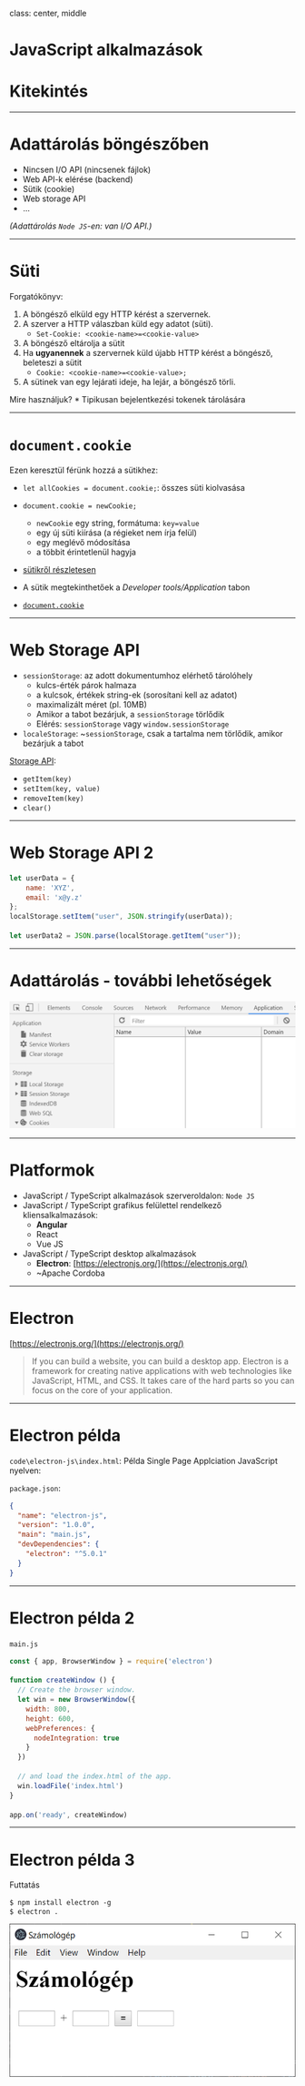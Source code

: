 class: center, middle

# JavaScript alkalmazások 
# Kitekintés

---
# Adattárolás böngészőben

* Nincsen I/O API (nincsenek fájlok)
* Web API-k elérése (backend)
* Sütik (cookie)
* Web storage API
* ...

*(Adattárolás `Node JS`-en: van I/O API.)*

---
# Süti

Forgatókönyv: 
 1. A böngésző elküld egy HTTP kérést a szervernek. 
 1. A szerver a HTTP válaszban küld egy adatot (süti).
    * `Set-Cookie: <cookie-name>=<cookie-value>`
1. A böngésző eltárolja a sütit
1. Ha **ugyanennek** a szervernek küld újabb HTTP kérést a böngésző, beleteszi a sütit
    * `Cookie: <cookie-name>=<cookie-value>;`
1. A sütinek van egy lejárati ideje, ha lejár, a böngésző törli. 

Mire használjuk? 
    * Tipikusan bejelentkezési tokenek tárolására

---
# `document.cookie`

Ezen keresztül férünk hozzá a sütikhez:
* `let allCookies = document.cookie;`: összes süti kiolvasása
* `document.cookie = newCookie;`
    * `newCookie` egy string, formátuma: `key=value`
    * egy új süti kiírása (a régieket nem írja felül)
    * egy meglévő módosítása
    * a többit érintetlenül hagyja


* [sütikről részletesen](https://developer.mozilla.org/en-US/docs/Web/HTTP/Cookies)
* A sütik megtekinthetőek a *Developer tools/Application* tabon
* [`document.cookie`](https://developer.mozilla.org/en-US/docs/Web/API/Document/cookie)

---
# Web Storage API

* `sessionStorage`: az adott dokumentumhoz elérhető tárolóhely
    * kulcs-érték párok halmaza
    * a kulcsok, értékek string-ek (sorosítani kell az adatot)
    * maximalizált méret (pl. 10MB)
    * Amikor a tabot bezárjuk, a `sessionStorage` törlődik
    * Elérés: `sessionStorage` vagy `window.sessionStorage`
* `localeStorage`: ~`sessionStorage`, csak a tartalma nem törlődik, amikor bezárjuk a tabot

[Storage API](https://developer.mozilla.org/en-US/docs/Web/API/Web_Storage_API): 
 * `getItem(key)`
 * `setItem(key, value)`
 * `removeItem(key)`
 * `clear()`

---
# Web Storage API 2

```js
let userData = {
    name: 'XYZ',
    email: 'x@y.z'
};
localStorage.setItem("user", JSON.stringify(userData));

let userData2 = JSON.parse(localStorage.getItem("user"));
```

--- 
# Adattárolás - további lehetőségek

![](f12app.png)

---

# Platformok

* JavaScript / TypeScript alkalmazások szerveroldalon: `Node JS`
* JavaScript / TypeScript grafikus felülettel rendelkező kliensalkalmazások: 
    * **Angular**
    * React
    * Vue JS
* JavaScript / TypeScript desktop alkalmazások
    * **Electron**: [https://electronjs.org/](https://electronjs.org/)
    * ~Apache Cordoba

---
# Electron

[https://electronjs.org/](https://electronjs.org/)

> If you can build a website, you can build a desktop app. Electron is a framework for creating native applications with web technologies like JavaScript, HTML, and CSS. It takes care of the hard parts so you can focus on the core of your application.

---
# Electron példa

`code\electron-js\index.html`: Példa Single Page Applciation JavaScript nyelven:

`package.json`:

```json
{
  "name": "electron-js",
  "version": "1.0.0",
  "main": "main.js",
  "devDependencies": {
    "electron": "^5.0.1"
  }
}
```

---
# Electron példa 2

`main.js`
```js
const { app, BrowserWindow } = require('electron')

function createWindow () {
  // Create the browser window.
  let win = new BrowserWindow({
    width: 800,
    height: 600,
    webPreferences: {
      nodeIntegration: true
    }
  })

  // and load the index.html of the app.
  win.loadFile('index.html')
}

app.on('ready', createWindow)
```
---
# Electron példa 3

Futtatás
```console
$ npm install electron -g
$ electron .
```

![](calculator.png)








